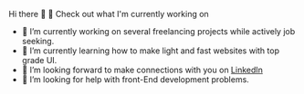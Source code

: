 Hi there 👋
👷 Check out what I'm currently working on

- 🔭 I’m currently working on several freelancing projects while actively job seeking.
- 🌱 I’m currently learning how to make light and fast websites with top grade UI. 
- 👯 I’m looking forward to make connections with you on [LinkedIn](https://www.linkedin.com/in/pinki-thakor-71b226175)
- 🤔 I’m looking for help with front-End development problems.

